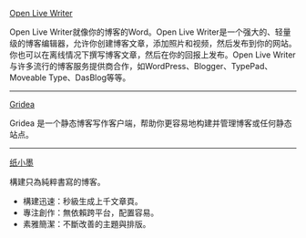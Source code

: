 [Open Live Writer](https://openlivewriter.com/)

Open Live Writer就像你的博客的Word。Open Live Writer是一个强大的、轻量级的博客编辑器，允许你创建博客文章，添加照片和视频，然后发布到你的网站。你也可以在离线情况下撰写博客文章，然后在你的回报上发布。Open Live Writer与许多流行的博客服务提供商合作，如WordPress、Blogger、TypePad、Moveable Type、DasBlog等等。

*****

[Gridea](https://gridea.dev/)

Gridea 是一个静态博客写作客户端，帮助你更容易地构建并管理博客或任何静态站点。

*****

[纸小墨](https://imeoer.github.io/)

構建只為純粹書寫的博客。

* 構建迅速：秒級生成上千文章頁。
* 專注創作：無依賴跨平台，配置容易。
* 素雅簡潔：不斷改善的主題與排版。